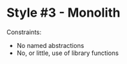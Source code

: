 # Style #3 - Monolith

Constraints:

- No named abstractions
- No, or little, use of library functions
